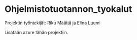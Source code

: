 # Ohjelmistotuotannon_tyokalut

Projektin työntekijät:
Riku Määttä ja Elina Luumi

Lisätään azure tähän projektiin.
